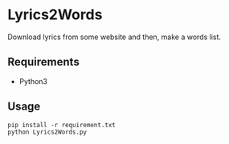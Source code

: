 # Lyrics2Words

Download lyrics from some website and then, make a words list.

## Requirements

- Python3

## Usage

```
pip install -r requirement.txt
python Lyrics2Words.py
```


